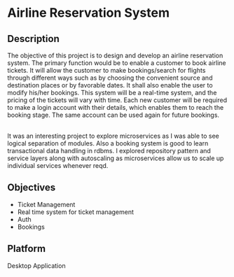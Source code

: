 # Airline Reservation System

## Description
The objective of this project is to design and develop an airline reservation system. The primary function would be to enable a customer to book airline tickets. It will allow the customer to make bookings/search for flights through different ways such as by choosing the convenient source and destination places or by favorable dates. It shall also enable the user
to modify his/her bookings. This system will be a real-time system, and the pricing of the tickets will vary with time. Each new customer will be required to make a login account with their details, which enables them to reach the booking stage. The same account can be used again for future bookings.
 
<br>
It was an interesting project to explore microservices as I was able to see logical separation of modules.
Also a booking system is good to learn transactional data handling in rdbms.
I explored repository pattern and service layers along with autoscaling as microservices allow us to scale up individual services whenever reqd. 

## Objectives
- Ticket Management
- Real time system for ticket management
- Auth
- Bookings

## Platform
Desktop Application
